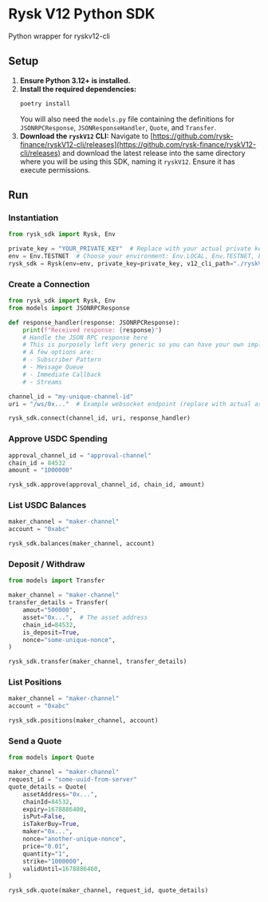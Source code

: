 # Rysk V12 Python SDK

Python wrapper for ryskv12-cli

## Setup

1.  **Ensure Python 3.12+ is installed.**
2.  **Install the required dependencies:**
    ```bash
    poetry install
    ```
    You will also need the `models.py` file containing the definitions for `JSONRPCResponse`, `JSONResponseHandler`, `Quote`, and `Transfer`.
3.  **Download the `ryskV12` CLI:** Navigate to [https://github.com/rysk-finance/ryskV12-cli/releases](https://github.com/rysk-finance/ryskV12-cli/releases) and download the latest release into the same directory where you will be using this SDK, naming it `ryskV12`. Ensure it has execute permissions.

## Run

### Instantiation

```python
from rysk_sdk import Rysk, Env

private_key = "YOUR_PRIVATE_KEY"  # Replace with your actual private key
env = Env.TESTNET  # Choose your environment: Env.LOCAL, Env.TESTNET, Env.MAINNET
rysk_sdk = Rysk(env=env, private_key=private_key, v12_cli_path="./ryskV12")  # Optional CLI path
```

### Create a Connection

```python
from rysk_sdk import Rysk, Env
from models import JSONRPCResponse

def response_handler(response: JSONRPCResponse):
    print(f"Received response: {response}")
    # Handle the JSON RPC response here
    # This is purposely left very generic so you can have your own implementation.
    # A few options are:
    # - Subscriber Pattern
    # - Message Queue
    # - Immediate Callback
    # - Streams

channel_id = "my-unique-channel-id"
uri = "/ws/0x..."  # Example websocket endpoint (replace with actual asset address)

rysk_sdk.connect(channel_id, uri, response_handler)
```

### Approve USDC Spending


```python
approval_channel_id = "approval-channel"
chain_id = 84532
amount = "1000000"

rysk_sdk.approve(approval_channel_id, chain_id, amount)
```

### List USDC Balances

```python
maker_channel = "maker-channel"
account = "0xabc"

rysk_sdk.balances(maker_channel, account)
```

### Deposit / Withdraw

```python
from models import Transfer

maker_channel = "maker-channel"
transfer_details = Transfer(
    amout="500000",
    asset="0x...",  # The asset address
    chain_id=84532,
    is_deposit=True,
    nonce="some-unique-nonce",
)

rysk_sdk.transfer(maker_channel, transfer_details)
```


### List Positions 

```python
maker_channel = "maker-channel"
account = "0xabc"

rysk_sdk.positions(maker_channel, account)
```

### Send a Quote


```python
from models import Quote

maker_channel = "maker-channel"
request_id = "some-uuid-from-server"
quote_details = Quote(
    assetAddress="0x...",
    chainId=84532,
    expiry=1678886400,
    isPut=False,
    isTakerBuy=True,
    maker="0x...",
    nonce="another-unique-nonce",
    price="0.01",
    quantity="1",
    strike="1000000",
    validUntil=1678886460,
)

rysk_sdk.quote(maker_channel, request_id, quote_details)
```